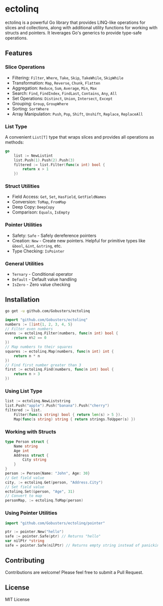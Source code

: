 # ectolinq

ectolinq is a powerful Go library that provides LINQ-like operations for slices and collections, along with additional utility functions for working with structs and pointers. It leverages Go's generics to provide type-safe operations.

## Features

### Slice Operations

- Filtering: `Filter`, `Where`, `Take`, `Skip`, `TakeWhile`, `SkipWhile`
- Transformation: `Map`, `Reverse`, `Chunk`, `Flatten`
- Aggregation: `Reduce`, `Sum`, `Average`, `Min`, `Max`
- Search: `Find`, `FindIndex`, `FindLast`, `Contains`, `Any`, `All`
- Set Operations: `Distinct`, `Union`, `Intersect`, `Except`
- Grouping: `Group`, `GroupWhere`
- Sorting: `SortWhere`
- Array Manipulation: `Push`, `Pop`, `Shift`, `Unshift`, `Replace`, `ReplaceAll`

### List Type

A convenient `List[T]` type that wraps slices and provides all operations as methods:

```go
go
    list := NewListint
    list.Push(1).Push(2).Push(3)
    filtered := list.Filter(func(x int) bool {
        return x > 1
    })
```

### Struct Utilities

- Field Access: `Get`, `Set`, `HasField`, `GetFieldNames`
- Conversion: `ToMap`, `FromMap`
- Deep Copy: `DeepCopy`
- Comparison: `Equals`, `IsEmpty`

### Pointer Utilities

- Safety: `Safe` - Safely dereference pointers
- Creation: `New` - Create new pointers. Helpful for primitive types like `&bool`, `&int`, `&string`, etc.
- Type Checking: `IsPointer`

### General Utilities

- `Ternary` - Conditional operator
- `Default` - Default value handling
- `IsZero` - Zero value checking

## Installation

```bash
go get -u github.com/Gobusters/ectolinq
```

```go
import "github.com/Gobusters/ectolinq"
numbers := []int{1, 2, 3, 4, 5}
// Filter even numbers
evens := ectolinq.Filter(numbers, func(n int) bool {
    return n%2 == 0
})
// Map numbers to their squares
squares := ectolinq.Map(numbers, func(n int) int {
    return n * n
})
// Find first number greater than 3
first := ectolinq.Find(numbers, func(n int) bool {
    return n > 3
})
```

### Using List Type

```go
list := ectolinq.NewListstring
list.Push("apple").Push("banana").Push("cherry")
filtered := list.
    Filter(func(s string) bool { return len(s) > 5 }).
    Map(func(s string) string { return strings.ToUpper(s) })
```

### Working with Structs

```go
type Person struct {
    Name string
    Age int
    Address struct {
        City string
    }
}
person := Person{Name: "John", Age: 30}
// Get field value
city, := ectolinq.Get(person, "Address.City")
// Set field value
ectolinq.Set(&person, "Age", 31)
// Convert to map
personMap, := ectolinq.ToMap(person)
```

### Using Pointer Utilities

```go
import "github.com/Gobusters/ectolinq/pointer"

ptr := pointer.New("hello")
safe := pointer.Safe(ptr) // Returns "hello"
var nilPtr *string
safe = pointer.Safe(nilPtr) // Returns empty string instead of panicking
```

## Contributing

Contributions are welcome! Please feel free to submit a Pull Request.

## License

MIT License

